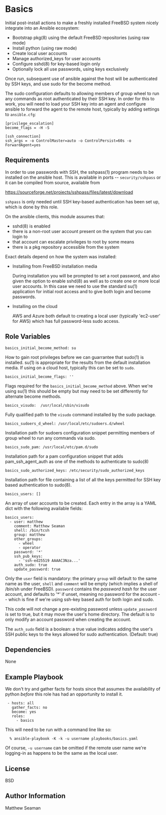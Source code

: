 Basics
======

Initial post-install actions to make a freshly installed FreeBSD
system nicely integrate into an Ansible ecosystem:

  - Bootstrap pkg(8) using the default FreeBSD repositories (using raw mode)
  - Install python (using raw mode)
  - Create local user accounts
  - Manage authorized_keys for user accounts
  - Configure sshd(8) for key-based login only
  - Optionally lock all use passwords, using keys exclusively

Once run, subsequent use of ansible against the host will be
authenticated by SSH keys, and use sudo for the become method.  

The sudo configuration defaults to allowing members of group wheel to
run any commands as root authenticated by their SSH key.  In order for
this to work, you will need to load your SSH key into an agent and
configure ansible to forward the agent to the remote host, typically
by adding settings to `ansible.cfg`:

```
[privilege_escalation]
become_flags = -H -S

[ssh_connection]
ssh_args = -o ControlMaster=auto -o ControlPersist=60s -o ForwardAgent=yes

```

Requirements
------------

In order to use passwords with SSH, the sshpass(1) program needs to be
installed on the ansible host.  This is available in ports --
`security/sshpass` or it can be compiled from source, available from

  https://sourceforge.net/projects/sshpass/files/latest/download

`sshpass` is only needed until SSH key-based authentication has been set
up, which is done by this role.

On the ansible clients, this module assumes that:

  * sshd(8) is enabled
  * there is a non-root user account present on the system that you can login
    to
  * that account can escalate privileges to root by some means
  * there is a pkg repository accessible from the system

Exact details depend on how the system was installed:

  * Installing from FreeBSD installation media

    During installation you will be prompted to set a root password,
    and also given the option to enable sshd(8) as well as to create
    one or more local user accounts.  In this case we need to use the
    standard su(1) application for initial root access and to give
    both login and become passwords.

  * Installing on the cloud

    AWS and Azure both default to creating a local user (typically
    'ec2-user' for AWS) which has full password-less sudo access.

Role Variables
--------------

```
basics_initial_become_method: su
```

How to gain root privileges before we can guarrantee that sudo(1) is
installed.  su(1) is appropriate for the results from the default
installation media.  If using on a cloud host, typically this can be
set to `sudo`.

```
basics_initial_become_flags: ''
```

Flags required for the `basics_initial_become_method` above.  When
we're using su(1) this should be empty but may need to be set
differently for alternate become methods.

```
basics_visudo:  /usr/local/sbin/visudo
```

Fully qualified path to the `visudo` command installed by the sudo package.


```
basics_sudoers_d_wheel:	/usr/local/etc/sudoers.d/wheel
```

Installation path for sudoers configuration snippet permitting members
of group wheel to run any commands via sudo.

```
basics_sudo_pam: /usr/local/etc/pam.d/sudo
```

Installation path for a pam configuration snippet that adds
pam_ssh_agent_auth as one of the methods to authenticate to sudo(8)

```
basics_sudo_authorized_keys: /etc/security/sudo_authorized_keys
```

Installation path for file containing a list of all the keys permitted
for SSH key based authentication to sudo(8).

```
basics_users: []
```

An array of user accounts to be created.  Each entry in the array is a
YAML dict with the following available fields:

```
basics_users:
  - user: matthew
    comment: Matthew Seaman
    shell: /bin/tcsh
    group: matthew
    other_groups:
      - wheel
      - operator
    password: '*'
    ssh_pub_keys:
      - 'ssh-ed25519 AAAAC3Nza...'
    auth_sudo: true
    update_password: true 

```

Only the `user` field is mandatory: the primary `group` will default
to the same name as the user, `shell` and `comment` will be empty
(which implies a shell of /bin/sh under FreeBSD).  `password` contains
the _password_ _hash_ for the user account, and defaults to '*' if
unset, meaning no password for the account -- which is fine if we're
using ssh-key based auth for both login and sudo.

This code will not change a pre-existing password unless
`update_password` is set to true, but it may move the user's home
directory.  The default is to only modify an account password when
creating the account.

The `auth_sudo` field is a boolean: a true value indicates adding the
user's SSH public keys to the keys allowed for sudo
authentication. (Default: true)

Dependencies
------------

None

Example Playbook
----------------

We don't try and gather facts for hosts since that assumes the
availability of python _before_ this role has had an opportunity to
install it.

```
 - hosts: all
   gather_facts: no
   become: yes
   roles:
     - basics
```

This will need to be run with a command line like so:
```
  % ansible-playbook -K -k -u username playbooks/basics.yaml 
```

Of course, `-u username` can be omitted if the remote user name we're
logging-in as happens to be the same as the local user.

License
-------

BSD

Author Information
------------------

Matthew Seaman
